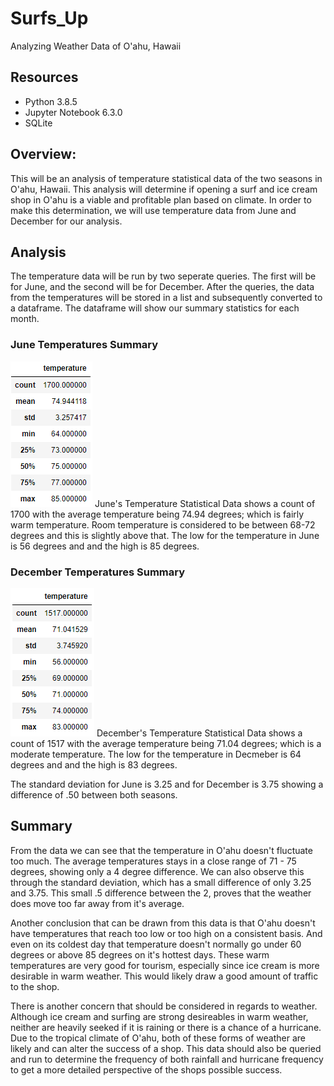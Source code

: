 # Surfs_Up

Analyzing Weather Data of O'ahu, Hawaii

## Resources
- Python 3.8.5
- Jupyter Notebook 6.3.0
- SQLite

## Overview:

This will be an analysis of temperature statistical data of the two seasons in O'ahu, Hawaii. This analysis will determine if opening a surf and ice cream shop in O'ahu is a viable and profitable plan based on climate. In order to make this determination, we will use temperature data from June and December for our analysis. 

## Analysis

The temperature data will be run by two seperate queries. The first will be for June, and the second will be for December. After the queries, the data from the temperatures will be stored in a list and subsequently converted to a dataframe. The dataframe will show our summary statistics for each month. 

### June Temperatures Summary

![](Resources/June_Temperature_Summary.PNG)
June's Temperature Statistical Data shows a count of 1700 with the average temperature being 74.94 degrees; which is fairly warm temperature. Room temperature is considered to be between 68-72 degrees and this is slightly above that. The low for the temperature in June is 56 degrees and and the high is 85 degrees. 

### December Temperatures Summary

![](Resources/December_Temperature_Summary.PNG)
December's Temperature Statistical Data shows a count of 1517 with the average temperature being 71.04 degrees; which is a moderate temperature. The low for the temperature in Decmeber is 64 degrees and and the high is 83 degrees. 

The standard deviation for June is 3.25 and for December is 3.75 showing a difference of .50 between both seasons.

## Summary 

From the data we can see that the temperature in O'ahu doesn't fluctuate too much. The average temperatures stays in a close range of 71 - 75 degrees, showing only a 4 degree difference. We can also observe this through the standard deviation, which has a small difference of only 3.25 and 3.75. This small .5 difference between the 2, proves that the weather does move too far away from it's average. 

Another conclusion that can be drawn from this data is that O'ahu doesn't have temperatures that reach too low or too high on a consistent basis. And even on its coldest day that temperature doesn't normally go under 60 degrees or above 85 degrees on it's hottest days. These warm temperatures are very good for tourism, especially since ice cream is more desirable in  warm weather. This would likely draw a good amount of traffic to the shop.

There is another concern that should be considered in regards to weather. Although ice cream and surfing are strong desireables in warm weather, neither are heavily seeked if it is raining or there is a chance of a hurricane. Due to the tropical climate of O'ahu, both of these forms of weather are likely and can alter the success of a shop. This data should also be queried and run to determine the frequency of both rainfall and hurricane frequency to get a more detailed perspective of the shops possible success.

